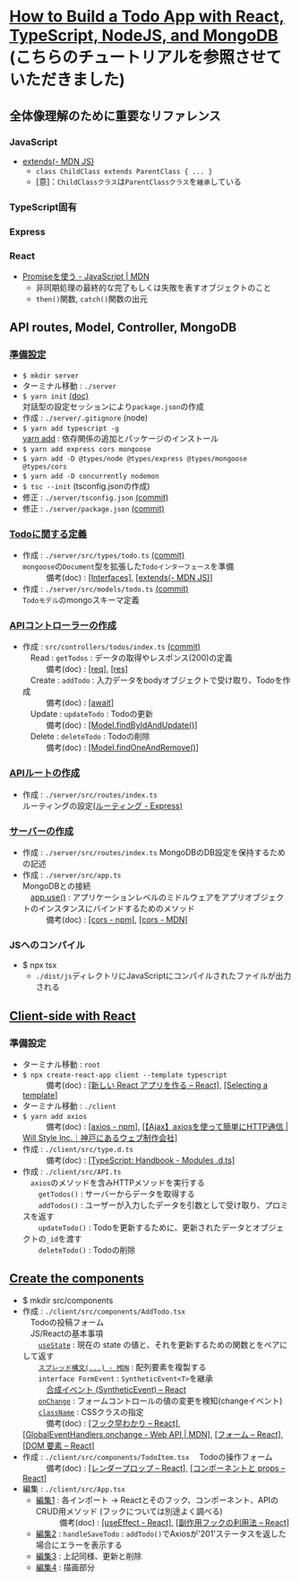 # [How to Build a Todo App with React, TypeScript, NodeJS, and MongoDB](https://www.freecodecamp.org/news/how-to-build-a-todo-app-with-react-typescript-nodejs-and-mongodb/)  (こちらのチュートリアルを参照させていただきました)

## 全体像理解のために重要なリファレンス
### JavaScript
- [extends(- MDN JS)](https://developer.mozilla.org/ja/docs/Web/JavaScript/Reference/Classes/extends)
  - ``class ChildClass extends ParentClass { ... }``
  - [意]：``ChildClassクラス``は``ParentClassクラス``を``継承``している
### TypeScript固有
### Express
### React
- [Promiseを使う - JavaScript | MDN](https://developer.mozilla.org/ja/docs/Web/JavaScript/Guide/Using_promises)
  - 非同期処理の最終的な完了もしくは失敗を表すオブジェクトのこと
  - ``then()``関数, ``catch()``関数の出元

## API routes, Model, Controller, MongoDB
### [準備設定](https://www.freecodecamp.org/news/how-to-build-a-todo-app-with-react-typescript-nodejs-and-mongodb/#getting-set-up)
- ``$ mkdir server``
- ターミナル移動 : ``./server``
- ``$ yarn init`` [(doc)](https://classic.yarnpkg.com/ja/docs/cli/init/#toc-yarn-init)  
  対話型の設定セッションにより``package.json``の作成
- 作成 : ``./server/.gitignore`` (node)
- ``$ yarn add typescript -g``  
  [yarn add](https://classic.yarnpkg.com/ja/docs/cli/add) : 依存関係の追加とパッケージのインストール
- ``$ yarn add express cors mongoose``
- ``$ yarn add -D @types/node @types/express @types/mongoose @types/cors``
- ``$ yarn add -D concurrently nodemon``
- ``$ tsc --init`` (tsconfig.jsonの作成)
- 修正 : ``./server/tsconfig.json`` [(commit)](https://github.com/RiSEblackbird/TS_Node_MongoDB/commit/94b787c19102c441b156b18b8f303e23584149b7)
- 修正 : ``./server/package.json`` [(commit)](https://github.com/RiSEblackbird/TS_Node_MongoDB/commit/e6d56691d47c3821de4abb2e5e023c8ba76aeca6)
### [Todoに関する定義](https://www.freecodecamp.org/news/how-to-build-a-todo-app-with-react-typescript-nodejs-and-mongodb/#create-a-todo-type)
- 作成 : ``./server/src/types/todo.ts`` [(commit)](https://github.com/RiSEblackbird/TS_Node_MongoDB/commit/45c69c2aaad6bb5637bbaf148093881966821ff9)  
  ``mongoose``の``Document``型を拡張した``Todoインターフェース``を準備  
　　　備考(doc) : [[Interfaces]](https://typescript-jp.gitbook.io/deep-dive/type-system/interfaces), [[extends(- MDN JS)]](https://developer.mozilla.org/ja/docs/Web/JavaScript/Reference/Classes/extends)
- 作成 : ``./server/src/models/todo.ts`` [(commit)](https://github.com/RiSEblackbird/TS_Node_MongoDB/commit/df005a75343738800194ba0a422864d471207f11)  
  ``Todoモデル``のmongoスキーマ定義
### [APIコントローラーの作成](https://www.freecodecamp.org/news/how-to-build-a-todo-app-with-react-typescript-nodejs-and-mongodb/#create-api-controllers)
- 作成 : ``src/controllers/todos/index.ts`` [(commit)](https://github.com/RiSEblackbird/TS_Node_MongoDB/commit/db2515936100db42a2c6a0930e09e3d3a7c6b917)  
　Read : ``getTodos`` : データの取得やレスポンス(200)の定義  
　　　備考(doc) : [[req]](http://expressjs.com/ja/api.html#req), [[res]](http://expressjs.com/ja/api.html#res)  
　Create : ``addTodo`` : 入力データをbodyオブジェクトで受け取り、Todoを作成  
　　　備考(doc) : [[await]](https://typescript-jp.gitbook.io/deep-dive/future-javascript/async-await)  
　Update : ``updateTodo`` : Todoの更新  
　　　備考(doc) : [[Model.findByIdAndUpdate()]](https://mongoosejs.com/docs/api.html#model_Model.findByIdAndUpdate)  
　Delete : ``deleteTodo`` : Todoの削除  
　　　備考(doc) : [[Model.findOneAndRemove()]](https://mongoosejs.com/docs/api.html#model_Model.findOneAndRemove)  
### [APIルートの作成](https://www.freecodecamp.org/news/how-to-build-a-todo-app-with-react-typescript-nodejs-and-mongodb/#create-api-routes)
- 作成 : ``./server/src/routes/index.ts``  
  ルーティングの設定[(ルーティング - Express)](http://expressjs.com/ja/guide/routing.html)
### [サーバーの作成](https://www.freecodecamp.org/news/how-to-build-a-todo-app-with-react-typescript-nodejs-and-mongodb/#create-a-server)
- 作成 : ``./server/src/routes/index.ts``
  MongoDBのDB設定を保持するための記述
- 作成 : ``./server/src/app.ts``  
  MongoDBとの接続  
  　[app.use()](https://expressjs.com/en/guide/using-middleware.html#middleware.application) : アプリケーションレベルのミドルウェアをアプリオブジェクトのインスタンスにバインドするためのメソッド  
　　　備考(doc) : [[cors - npm]](https://www.npmjs.com/package/cors), [[cors - MDN]](https://developer.mozilla.org/ja/docs/Glossary/CORS)  
### JSへのコンパイル
- $ npx tsx
  - ``./dist/js``ディレクトリにJavaScriptにコンパイルされたファイルが出力される
　　　
## [Client-side with React](https://www.freecodecamp.org/news/how-to-build-a-todo-app-with-react-typescript-nodejs-and-mongodb/#client-side-with-react-and-typescript)
### 準備設定
- ターミナル移動 : ``root``  
- ``$ npx create-react-app client --template typescript``  
　　　備考(doc) : [[新しい React アプリを作る – React]](https://ja.reactjs.org/docs/create-a-new-react-app.html), [[Selecting a template]](https://create-react-app.dev/docs/getting-started#selecting-a-template)
- ターミナル移動 : ``./client``
- ``$ yarn add axios``  
　　　備考(doc) : [[axios - npm]](https://www.npmjs.com/package/axios), [[【Ajax】axiosを使って簡単にHTTP通信 | Will Style Inc.｜神戸にあるウェブ制作会社]](https://www.willstyle.co.jp/blog/2751/)
- 作成 : ``./client/src/type.d.ts``  
　　　備考(doc) : [[TypeScript: Handbook - Modules .d.ts]](https://www.typescriptlang.org/docs/handbook/declaration-files/templates/module-d-ts.html)
- 作成 : ``./client/src/API.ts``  
　``axios``のメソッドを含みHTTPメソッドを実行する  
　　``getTodos()`` : サーバーからデータを取得する  
　　``addTodos()`` : ユーザーが入力したデータを引数として受け取り、プロミスを返す  
　　``updateTodo()`` : Todoを更新するために、更新されたデータとオブジェクトの``_id``を渡す  
　　``deleteTodo()`` : Todoの削除
## [Create the components](https://www.freecodecamp.org/news/how-to-build-a-todo-app-with-react-typescript-nodejs-and-mongodb/#create-the-components)
- $ mkdir src/components
- 作成 : ``./client/src/components/AddTodo.tsx``  
　Todoの投稿フォーム  
　JS/Reactの基本事項  
　　[``useState``](https://ja.reactjs.org/docs/hooks-reference.html#usestate) : 現在の state の値と、それを更新するための関数とをペアにして返す  
　　[``スプレッド構文(...) - MDN``](https://developer.mozilla.org/ja/docs/Web/JavaScript/Reference/Operators/Spread_syntax) : 配列要素を複製する  
　　``interface FormEvent`` : ``SyntheticEvent<T>``を継承  
　　　[合成イベント (SyntheticEvent) – React](https://ja.reactjs.org/docs/events.html)  
　　[``onChange``](https://ja.reactjs.org/docs/dom-elements.html#onchange) : フォームコントロールの値の変更を検知(changeイベント)  
　　[``className``](https://ja.reactjs.org/docs/dom-elements.html#classname) : CSSクラスの指定  
　　　備考(doc) : [[フック早わかり – React]](https://ja.reactjs.org/docs/hooks-overview.html#state-hook), [[GlobalEventHandlers.onchange - Web API | MDN]](https://developer.mozilla.org/ja/docs/Web/API/GlobalEventHandlers/onchange), [[フォーム – React]](https://ja.reactjs.org/docs/forms.html), [[DOM 要素 – React]](https://ja.reactjs.org/docs/dom-elements.html)
- 作成 : ``./client/src/components/TodoItem.tsx`` 
　Todoの操作フォーム  
　　　備考(doc) : [[レンダープロップ – React]](https://ja.reactjs.org/docs/render-props.html), [[コンポーネントと props – React]](https://ja.reactjs.org/docs/components-and-props.html)
- 編集 : ``./client/src/App.tsx``  
  - [編集1]() : 各インポート -> Reactとそのフック、コンポーネント、APIのCRUD用メソッド (フックについては別途よく調べる)  
  　　　備考(doc) : [[useEffect - React]](https://ja.reactjs.org/docs/hooks-reference.html#useeffect), [[副作用フックの利用法 – React]](https://ja.reactjs.org/docs/hooks-effect.html)
  - [編集2]() : ``handleSaveTodo`` : ``addTodo()``でAxiosが'201'ステータスを返した場合にエラーを表示する
  - [編集3]() : 上記同様、更新と削除
  - [編集4]() : 描画部分